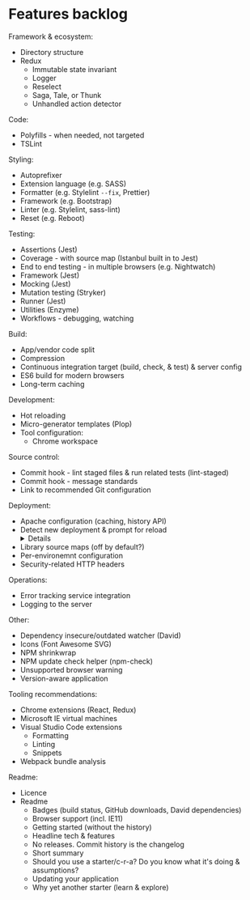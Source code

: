 # Features backlog
Framework & ecosystem:
* Directory structure
* Redux
  * Immutable state invariant
  * Logger
  * Reselect
  * Saga, Tale, or Thunk
  * Unhandled action detector

Code:
* Polyfills - when needed, not targeted
* TSLint

Styling:
* Autoprefixer
* Extension language (e.g. SASS)
* Formatter (e.g. Stylelint `--fix`, Prettier)
* Framework (e.g. Bootstrap)
* Linter (e.g. Stylelint, sass-lint)
* Reset (e.g. Reboot)

Testing:
* Assertions (Jest)
* Coverage - with source map (Istanbul built in to Jest)
* End to end testing - in multiple browsers (e.g. Nightwatch)
* Framework (Jest)
* Mocking (Jest)
* Mutation testing (Stryker)
* Runner (Jest)
* Utilities (Enzyme)
* Workflows - debugging, watching

Build:
* App/vendor code split
* Compression
* Continuous integration target (build, check, & test) & server config
* ES6 build for modern browsers
* Long-term caching

Development:
* Hot reloading
* Micro-generator templates (Plop)
* Tool configuration:
  * Chrome workspace

Source control:
* Commit hook - lint staged files & run related tests (lint-staged)
* Commit hook - message standards
* Link to recommended Git configuration

Deployment:
* Apache configuration (caching, history API)
* Detect new deployment & prompt for reload
  <details>
    Include build number in index.html (meta tag or global var).
    Emit an extra file to be deployed, containing just the build number.
    Script periodically polls for this extra files and compares the build numbers.
    It could then prompt for reload.
    A changelog file could also be deployed, fetched, and its contents shown in the prompt.
  </details>
* Library source maps (off by default?)
* Per-environemnt configuration
* Security-related HTTP headers

Operations:
* Error tracking service integration
* Logging to the server

Other:
* Dependency insecure/outdated watcher (David)
* Icons (Font Awesome SVG)
* NPM shrinkwrap
* NPM update check helper (npm-check)
* Unsupported browser warning
* Version-aware application

Tooling recommendations:
* Chrome extensions (React, Redux)
* Microsoft IE virtual machines
* Visual Studio Code extensions
  * Formatting
  * Linting
  * Snippets
* Webpack bundle analysis

Readme:
* Licence
* Readme
  * Badges (build status, GitHub downloads, David dependencies)
  * Browser support (incl. IE11)
  * Getting started (without the history)
  * Headline tech & features
  * No releases. Commit history is the changelog
  * Short summary
  * Should you use a starter/c-r-a? Do you know what it's doing & assumptions?
  * Updating your application
  * Why yet another starter (learn & explore)
